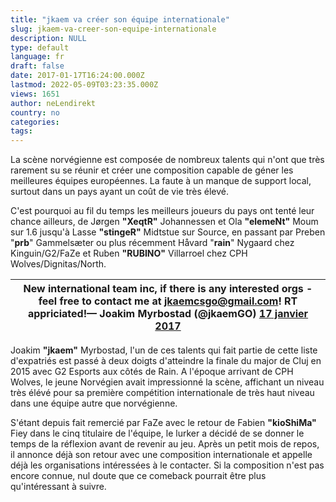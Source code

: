 ```yaml
---
title: "jkaem va créer son équipe internationale"
slug: jkaem-va-creer-son-equipe-internationale
description: NULL
type: default
language: fr
draft: false
date: 2017-01-17T16:24:00.000Z
lastmod: 2022-05-09T03:23:35.000Z
views: 1651
author: neLendirekt
country: no
categories:
tags:
---
```

La scène norvégienne est composée de nombreux talents qui n'ont que très rarement su se réunir et créer une composition capable de géner les meilleures équipes européennes. La faute à un manque de support local, surtout dans un pays ayant un coût de vie très élevé.

C'est pourquoi au fil du temps les meilleurs joueurs du pays ont tenté leur chance ailleurs, de Jørgen **"XeqtR"** Johannessen et Ola **"elemeNt"** Moum sur 1.6 jusqu'à Lasse **"stingeR"** Midtstue sur Source, en passant par Preben "**prb**" Gammelsæter ou plus récemment Håvard "**rain**" Nygaard chez Kinguin/G2/FaZe et Ruben **"RUBINO"** Villarroel chez CPH Wolves/Dignitas/North.

| New international team inc, if there is any interested orgs - feel free to contact me at jkaemcsgo@gmail.com! RT appriciated!— Joakim Myrbostad (@jkaemGO) [17 janvier 2017](https://twitter.com/jkaemGO/status/821373329953136640) |
| ----------------------------------------------------------------------------------------------------------------------------------------------------------------------------------------------------------------------------------- |

  
Joakim **"jkaem"** Myrbostad, l'un de ces talents qui fait partie de cette liste d'expatriés est passé à deux doigts d'atteindre la finale du major de Cluj en 2015 avec G2 Esports aux côtés de Rain. A l'époque arrivant de CPH Wolves, le jeune Norvégien avait impressionné la scène, affichant un niveau très élévé pour sa première compétition internationale de très haut niveau dans une équipe autre que norvégienne.

S'étant depuis fait remercié par FaZe avec le retour de Fabien **"kioShiMa"** Fiey dans le cinq titulaire de l'équipe, le lurker a décidé de se donner le temps de la réflexion avant de revenir au jeu. Après un petit mois de repos, il annonce déjà son retour avec une composition internationale et appelle déjà les organisations intéressées à le contacter. Si la composition n'est pas encore connue, nul doute que ce comeback pourrait être plus qu'intéressant à suivre.
